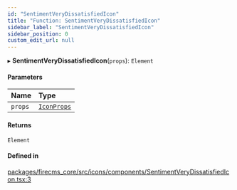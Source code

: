 ```yaml
---
id: "SentimentVeryDissatisfiedIcon"
title: "Function: SentimentVeryDissatisfiedIcon"
sidebar_label: "SentimentVeryDissatisfiedIcon"
sidebar_position: 0
custom_edit_url: null
---
```


▸ **SentimentVeryDissatisfiedIcon**(`props`): `Element`

#### Parameters

| Name | Type |
| :------ | :------ |
| `props` | [`IconProps`](../types/IconProps.md) |

#### Returns

`Element`

#### Defined in

[packages/firecms_core/src/icons/components/SentimentVeryDissatisfiedIcon.tsx:3](https://github.com/FireCMSco/firecms/blob/d45f3739/packages/firecms_core/src/icons/components/SentimentVeryDissatisfiedIcon.tsx#L3)
